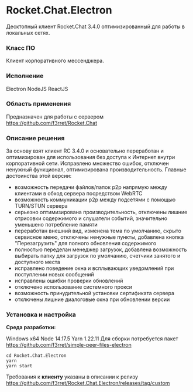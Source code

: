 # Rocket.Chat.Electron
Десктопный клиент Rocket.Chat 3.4.0 оптимизированный для работы в локальных сетях.

### Класс ПО
Клиент корпоративного мессенджера.

### Исполнение
Electron
NodeJS
ReactJS

### Область применения
Предназначен для работы с сервером https://github.com/f3rret/Rocket.Chat

### Описание решения
За основу взят клиент RC 3.4.0 и основательно переработан и оптимизирован для использования без доступа к Интернет внутри корпоративной сети. Исправлено множество ошибок, отключен ненужный функционал, оптимизирована производительность. Главные достоинства этой версии:
- возможность передачи файлов/папок p2p напрямую между клиентами в обход сервера посредством WebRTC
- возможность коммуникации p2p между подсетями с помощью TURN/STUN сервера
- серьезно оптимизирована производительность, отключены лишние отрисовки содержимого и слушатели событий, значительно уменьшено потребление памяти
- переработан внешний вид, изменена тема по умолчанию, скрыто сервисное меню, отключены ненужные пункты, добавлена кнопка "Перезагрузить" для полного обновления содержимого
- полностью переделан менеджер загрузок, добавлена возможность выбирать папку для загрузок по умолчанию, счетчики занятого и доступного места
- исправлено поведение окна и всплывающих уведомлений при поступлении новых сообщений
- исправлены ошибки проверки обновлений
- отключено использование системного прокси
- возможность принудительной установки сертификата сервера
- отключены лишние диалоговые окна при обновлении версии

### Установка и настройка 

**Среда разработки:**

Windows x64
Node 14.17.5
Yarn 1.22.11
Для сборки потребуется пакет https://github.com/f3rret/simple-peer-files-electron

```
cd Rocket.Chat.Electron
yarn
yarn start
```

Требования к **клиенту** указаны в описании к релизу https://github.com/f3rret/Rocket.Chat.Electron/releases/tag/custom

